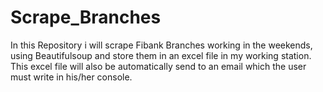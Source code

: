 # Scrape_Branches
In this Repository i will scrape Fibank Branches working in the weekends, using Beautifulsoup and store them in an excel file in my working station. This excel file will also be automatically send to an email which the user must write in his/her console.  
